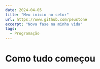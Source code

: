 ```yaml
---
date: 2024-04-05
title: "Meu inicio no setor"
url: https://www.github.com/peustone
excerpt: "Nova fase na minha vida"
tags:
  - Programação
---
```


# Como tudo começou
